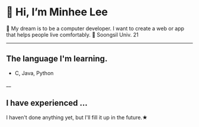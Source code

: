 # 👋 Hi, I’m Minhee Lee
👀 My dream is to be a computer developer. I want to create a web or app that helps people live comfortably.
🏫 Soongsil Univ. 21

___
## The language I'm learning.
- C, Java, Python

__
## I have experienced ...
I haven't done anything yet, but I'll fill it up in the future.★

